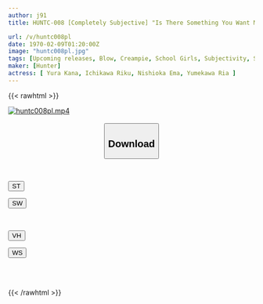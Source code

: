```yaml
---
author: j91
title: HUNTC-008 [Completely Subjective] "Is There Something You Want Me To Do?" My Crotch Gets More And More Energetic With The Unconscious Close Care Of The Super Cute Class President! If You Take My Word For It And Ask Me Something Naughty,

url: /v/huntc008pl
date: 1970-02-09T01:20:00Z
image: "huntc008pl.jpg"
tags: [Upcoming releases, Blow, Creampie, School Girls, Subjectivity, School Uniform	]
maker: [Hunter]
actress: [ Yura Kana, Ichikawa Riku, Nishioka Ema, Yumekawa Ria ]
---
```



{{< rawhtml >}}

<div class="video" data-videoid="pending_link.html">
    <a href="javascript:;">
        <img src="/v/huntc008pl/huntc008pl.jpg" width="WIDTH" height="HEIGHT" alt="huntc008pl.mp4" loading="lazy">
    </a>
</div>

<script type="text/javascript" src="https://j91.asia/asset/on-demand-pend.js"></script>

<br>
  <link rel="stylesheet" href="https://j91.asia/asset/bs5.css">
  
  <center>
  <button class="btn btn-primary" type="button" data-bs-toggle="collapse" data-bs-target=".multi-collapse" aria-expanded="false" aria-controls="multiCollapseExample1 multiCollapseExample2"><h2>Download</h2></button></center>
</p>
<div class="row">
  <div class="col">
    <div class="collapse multi-collapse" id="multiCollapseExample1">
      <div class="card card-body">
	      	      <br>
<div class="buttons">  
<p><a href="https://j91.asia/pending_link.html" target="_blank"><button class="btn-hover color-3"><i class="fa fa-download"></i> ST</button></a></p>
<p><a href="https://j91.asia/pending_link.html" target="_blank"><button class="btn-hover color-2"><i class="fa fa-download"></i> SW</button></a></p></div>
    </div>
  </div>
</div>
  <div class="col">
    <div class="collapse multi-collapse" id="multiCollapseExample2">
      <div class="card card-body">
	      <br>
<div class="buttons">
<p><a href="https://j91.asia/pending_link.html" target="_blank"><button class="btn-hover color-9"><i class="fa fa-download"></i> VH</button></a></p>
<p><a href="https://j91.asia/pending_link.html" target="_blank"><button class="btn-hover color-8"><i class="fa fa-download"></i> WS</button></a></p></div>
<br><br>
      </div>
    </div>
  </div>
</div>

{{< /rawhtml >}}